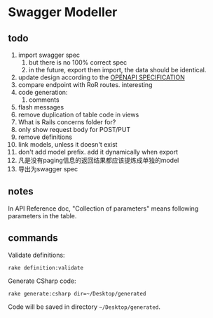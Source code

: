 # Swagger Modeller


## todo

1. import swagger spec
    1. but there is no 100% correct spec
    1. in the future, export then import, the data should be identical.
1. update design according to the [OPENAPI SPECIFICATION](http://swagger.io/specification/)
1. compare endpoint with RoR routes. interesting
1. code generation:
    1. comments
1. flash messages
1. remove duplication of table code in views
1. What is Rails concerns folder for?
1. only show request body for POST/PUT
1. remove definitions
1. link models, unless it doesn't exist
1. don't add model prefix. add it dynamically when export
1. 凡是没有paging信息的返回结果都应该提炼成单独的model
1. 导出为swagger spec


## notes

In API Reference doc, "Collection of parameters" means following parameters in the table.


## commands

Validate definitions:

```
rake definition:validate
```

Generate CSharp code:

```
rake generate:csharp dir=~/Desktop/generated
```

Code will be saved in directory `~/Desktop/generated`.
